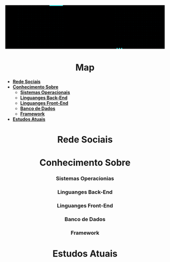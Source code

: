 <img  src="Fotos/gif/BemVindo.gif">

<h1 align="center" font> Map </h1>

* **[Rede Sociais](#-rede-sociais)**
* **[Conhecimento Sobre](#-conhecimento-sobre)**
  * **[Sistemas Operacionais](#-sistemas-operacionais)**
  * **[Linguanges Back-End](#-linguanges-back-end)**
  * **[Linguanges Front-End](#-linguanges-front-end)**
  * **[Banco de Dados](#-banco-de-dados)**
  * **[Framework](#-frameworks)**
* **[Estudos Atuais](#estudos-atuais)**





<h1 align="center" > Rede Sociais</h1>
<h1 align="center" > Conhecimento Sobre</h1>
  <h3 align="center"> Sistemas Operacionias </h3>
  <h3 align="center"> Linguanges Back-End </h3>
  <h3 align="center"> Linguanges Front-End </h3>
  <h3 align="center"> Banco de Dados </h3>
  <h3 align="center"> Framework </h3>
<h1 align="center" font> Estudos Atuais</h1>
